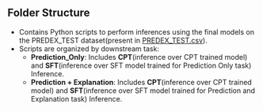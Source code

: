 ## Folder Structure
   - Contains Python scripts to perform inferences using the final models on the PREDEX_TEST dataset(present in [PREDEX_TEST.csv](https://huggingface.co/datasets/L-NLProc/PredEx/resolve/main/test.csv)).
   - Scripts are organized by downstream task:
      * **Prediction_Only**: Includes **CPT**(inference over CPT trained model) and **SFT**(inference over SFT model trained for Prediction Only task) Inference.
      * **Prediction + Explanation**: Includes **CPT**(inference over CPT trained model) and **SFT**(inference over SFT model trained for Prediction and Explanation task) Inference.
